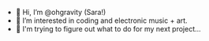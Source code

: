- 👋 Hi, I’m @ohgravity (Sara!)
- 👀 I’m interested in coding and electronic music + art.
- 🤔 I'm trying to figure out what to do for my next project...
